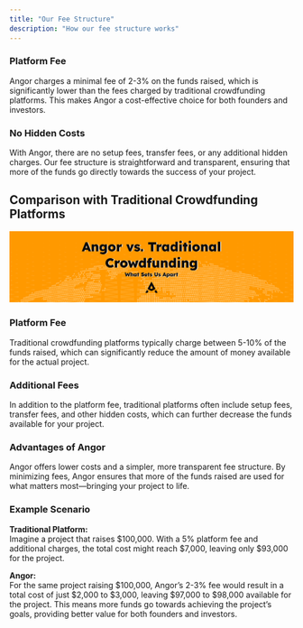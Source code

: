 ```yaml
---
title: "Our Fee Structure"
description: "How our fee structure works"
---
```


### Platform Fee
Angor charges a minimal fee of 2-3% on the funds raised, which is significantly lower than the fees charged by traditional crowdfunding platforms. This makes Angor a cost-effective choice for both founders and investors.

### No Hidden Costs
With Angor, there are no setup fees, transfer fees, or any additional hidden charges. Our fee structure is straightforward and transparent, ensuring that more of the funds go directly towards the success of your project.

## Comparison with Traditional Crowdfunding Platforms
![Angor vs Traditional Crowdfunding](./images/Angor-Vs-Traditional-Crowdfunding.png)

### Platform Fee
Traditional crowdfunding platforms typically charge between 5-10% of the funds raised, which can significantly reduce the amount of money available for the actual project.

### Additional Fees
In addition to the platform fee, traditional platforms often include setup fees, transfer fees, and other hidden costs, which can further decrease the funds available for your project.

### Advantages of Angor
Angor offers lower costs and a simpler, more transparent fee structure. By minimizing fees, Angor ensures that more of the funds raised are used for what matters most—bringing your project to life.

### Example Scenario

**Traditional Platform:**  
Imagine a project that raises $100,000. With a 5% platform fee and additional charges, the total cost might reach $7,000, leaving only $93,000 for the project.

**Angor:**  
For the same project raising $100,000, Angor’s 2-3% fee would result in a total cost of just $2,000 to $3,000, leaving $97,000 to $98,000 available for the project. This means more funds go towards achieving the project’s goals, providing better value for both founders and investors.
